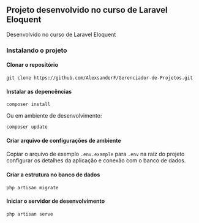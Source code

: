 ## Projeto desenvolvido no curso de Laravel Eloquent

Desenvolvido no curso de Laravel Eloquent

### Instalando o projeto

#### Clonar o repositório

```
git clone https://github.com/AlexsanderF/Gerenciador-de-Projetos.git
```

#### Instalar as depencências

```
composer install
```

Ou em ambiente de desenvolvimento:

```
composer update
```

#### Criar arquivo de configurações de ambiente

Copiar o arquivo de exemplo `.env.example` para `.env` na raiz do projeto
configurar os detalhes da aplicação e conexão com o banco de dados.

#### Criar a estrutura no banco de dados

```
php artisan migrate
```

#### Iniciar o servidor de desenvolvimento

```
php artisan serve
```
